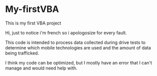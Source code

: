 # My-firstVBA
This is my first VBA project

Hi, just to notice i'm french so i apologosize for every fault.

This code is intended to process data collected during drive tests to determine which mobile technologies are used and the amount of data being trafficked.

I think my code can be optimized, but I mostly have an error that I can't manage and would need help with.
